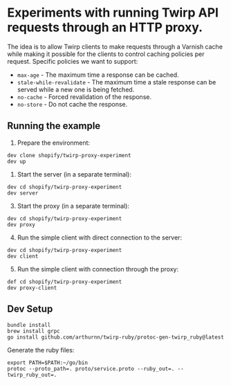 # Experiments with running Twirp API requests through an HTTP proxy.

The idea is to allow Twirp clients to make requests through a Varnish cache while making
it possible for the clients to control caching policies per request. Specific policies we want to support:

* `max-age` - The maximum time a response can be cached.
* `stale-while-revalidate` - The maximum time a stale response can be served while a new one is being fetched.
* `no-cache` - Forced revalidation of the response.
* `no-store` - Do not cache the response.

## Running the example

1. Prepare the environment:
```
dev clone shopify/twirp-proxy-experiment
dev up
```

1. Start the server (in a separate terminal):

```
dev cd shopify/twirp-proxy-experiment
dev server
```

3. Start the proxy (in a separate terminal):

```
dev cd shopify/twirp-proxy-experiment
dev proxy
```

4. Run the simple client with direct connection to the server:

```
dev cd shopify/twirp-proxy-experiment
dev client
```

5. Run the simple client with connection through the proxy:

```
def cd shopify/twirp-proxy-experiment
dev proxy-client
```

## Dev Setup

```
bundle install
brew install grpc
go install github.com/arthurnn/twirp-ruby/protoc-gen-twirp_ruby@latest
```

Generate the ruby files:

```
export PATH=$PATH:~/go/bin
protoc --proto_path=. proto/service.proto --ruby_out=. --twirp_ruby_out=.
```
